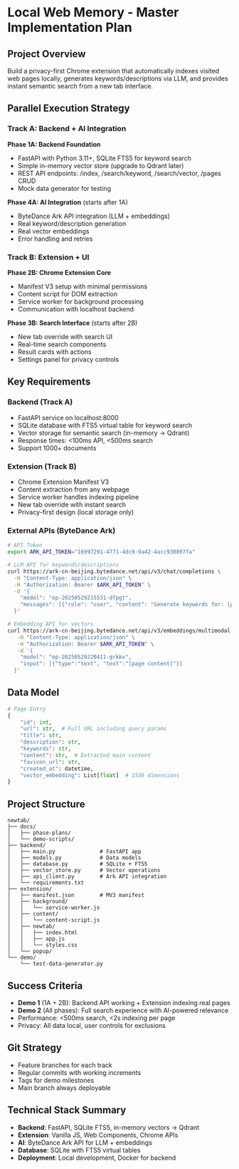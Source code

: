 # Local Web Memory - Master Implementation Plan

## Project Overview
Build a privacy-first Chrome extension that automatically indexes visited web pages locally, generates keywords/descriptions via LLM, and provides instant semantic search from a new tab interface.

## Parallel Execution Strategy

### Track A: Backend + AI Integration
**Phase 1A: Backend Foundation**
- FastAPI with Python 3.11+, SQLite FTS5 for keyword search
- Simple in-memory vector store (upgrade to Qdrant later)
- REST API endpoints: /index, /search/keyword, /search/vector, /pages CRUD
- Mock data generator for testing

**Phase 4A: AI Integration** (starts after 1A)
- ByteDance Ark API integration (LLM + embeddings)
- Real keyword/description generation
- Real vector embeddings
- Error handling and retries

### Track B: Extension + UI
**Phase 2B: Chrome Extension Core**
- Manifest V3 setup with minimal permissions
- Content script for DOM extraction
- Service worker for background processing
- Communication with localhost backend

**Phase 3B: Search Interface** (starts after 2B)
- New tab override with search UI
- Real-time search components
- Result cards with actions
- Settings panel for privacy controls

## Key Requirements

### Backend (Track A)
- FastAPI service on localhost:8000
- SQLite database with FTS5 virtual table for keyword search
- Vector storage for semantic search (in-memory → Qdrant)
- Response times: <100ms API, <500ms search
- Support 1000+ documents

### Extension (Track B)
- Chrome Extension Manifest V3
- Content extraction from any webpage
- Service worker handles indexing pipeline
- New tab override with instant search
- Privacy-first design (local storage only)

### External APIs (ByteDance Ark)
```bash
# API Token
export ARK_API_TOKEN="16997291-4771-4dc9-9a42-4acc930897fa"

# LLM API for keywords/descriptions
curl https://ark-cn-beijing.bytedance.net/api/v3/chat/completions \
  -H "Content-Type: application/json" \
  -H "Authorization: Bearer $ARK_API_TOKEN" \
  -d '{
    "model": "ep-20250529215531-dfpgt",
    "messages": [{"role": "user", "content": "Generate keywords for: [page content]"}]
  }'

# Embedding API for vectors
curl https://ark-cn-beijing.bytedance.net/api/v3/embeddings/multimodal \
   -H "Content-Type: application/json" \
   -H "Authorization: Bearer $ARK_API_TOKEN" \
   -d '{
    "model": "ep-20250529220411-grkkv",
    "input": [{"type":"text", "text":"[page content]"}]
  }'
```

## Data Model
```python
# Page Entry
{
    "id": int,
    "url": str,  # Full URL including query params
    "title": str,
    "description": str,
    "keywords": str,
    "content": str,  # Extracted main content
    "favicon_url": str,
    "created_at": datetime,
    "vector_embedding": List[float]  # 1536 dimensions
}
```

## Project Structure
```
newtab/
├── docs/
│   ├── phase-plans/
│   └── demo-scripts/
├── backend/
│   ├── main.py              # FastAPI app
│   ├── models.py            # Data models
│   ├── database.py          # SQLite + FTS5
│   ├── vector_store.py      # Vector operations
│   ├── api_client.py        # Ark API integration
│   └── requirements.txt
├── extension/
│   ├── manifest.json        # MV3 manifest
│   ├── background/
│   │   └── service-worker.js
│   ├── content/
│   │   └── content-script.js
│   ├── newtab/
│   │   ├── index.html
│   │   ├── app.js
│   │   └── styles.css
│   └── popup/
└── demo/
    └── test-data-generator.py
```

## Success Criteria
- **Demo 1** (1A + 2B): Backend API working + Extension indexing real pages
- **Demo 2** (All phases): Full search experience with AI-powered relevance
- Performance: <500ms search, <2s indexing per page
- Privacy: All data local, user controls for exclusions

## Git Strategy
- Feature branches for each track
- Regular commits with working increments
- Tags for demo milestones
- Main branch always deployable

## Technical Stack Summary
- **Backend**: FastAPI, SQLite FTS5, in-memory vectors → Qdrant
- **Extension**: Vanilla JS, Web Components, Chrome APIs
- **AI**: ByteDance Ark API for LLM + embeddings
- **Database**: SQLite with FTS5 virtual tables
- **Deployment**: Local development, Docker for backend